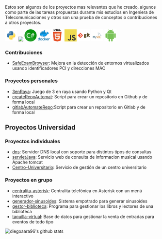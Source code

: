 Estos son algunos de los proyectos mas relevantes que he creado, algunos como parte de las tareas propuestas durante mis estudios en Ingeniera de Telecomunicaciones y otros son una prueba de conceptos o contribuciones a otros proyectos. <br>

<code><img height="40" src="https://raw.githubusercontent.com/github/explore/80688e429a7d4ef2fca1e82350fe8e3517d3494d/topics/python/python.png"></code>
<code><img height="40" src="https://www.vectorlogo.zone/logos/java/java-icon.svg"></code>
<code><img height="40" src="https://raw.githubusercontent.com/github/explore/80688e429a7d4ef2fca1e82350fe8e3517d3494d/topics/csharp/csharp.png"></code>
<code><img height="40" src="https://raw.githubusercontent.com/github/explore/80688e429a7d4ef2fca1e82350fe8e3517d3494d/topics/docker/docker.png"></code>
<code><img height="40" src="https://raw.githubusercontent.com/github/explore/80688e429a7d4ef2fca1e82350fe8e3517d3494d/topics/html/html.png"></code>
<code><img height="40" src="https://raw.githubusercontent.com/github/explore/80688e429a7d4ef2fca1e82350fe8e3517d3494d/topics/javascript/javascript.png"></code>
<code><img height="40" src="https://raw.githubusercontent.com/github/explore/80688e429a7d4ef2fca1e82350fe8e3517d3494d/topics/git/git.png"></code>
<code><img height="40" src="https://raw.githubusercontent.com/github/explore/80688e429a7d4ef2fca1e82350fe8e3517d3494d/topics/mysql/mysql.png"></code>
<code><img height="40" src="https://raw.githubusercontent.com/github/explore/80688e429a7d4ef2fca1e82350fe8e3517d3494d/topics/android/android.png"></code>


### Contribuciones
* [SafeExamBrowser](https://github.com/SafeExamBrowser/seb-win-refactoring): Mejora en la detección de entornos virtualizados usando identificadores PCI y direcciones MAC

### Proyectos personales
* [3enRaya](https://github.com/diegoara96/3enRaya): Juego de 3 en raya usando Python y Qt
* [createRepoAutomat](https://github.com/diegoara96/createRepoAutomat): Script para crear un repositorio en Github y de forma local
* [gitlabAutomateRepo](https://github.com/diegoara96/gitlabAutomateRepo):Script para crear un repositorio en Gitlab y de forma local

## Proyectos Universidad

### Proyectos individuales
* [dns](https://github.com/diegoara96/dns): Servidor DNS local con soporte para distintos tipos de consultas
* [servletJava](https://github.com/diegoara96/servletJava): Servicio web de consulta de informacion musical usando Apache tomcat
* [Centro-Universitario](https://github.com/diegoara96/Centro-Universitario): Servicio de gestión de un centro universitario

### Proyectos en grupo
* [centralita-asterisk](https://github.com/araujo-barreiro/centralita-asterisk): Centralita telefónica en Asterisk con un menú interactivo
* [generador-sinusoides](https://github.com/araujo-barreiro/generador-sinusoides): Sistema empotrado para generar sinusoides
* [gestor-biblioteca](https://github.com/araujo-barreiro/gestor-biblioteca): Programa para gestionar los libros y lectores de una biblioteca
* [taquilla-virtual](https://github.com/telecocos/taquilla-virtual): Base de datos para gestionar la venta de entradas para eventos de todo tipo


![diegoaara96's github stats](https://github-readme-stats.vercel.app/api?username=diegoara96&show_icons=true&theme=dark)
